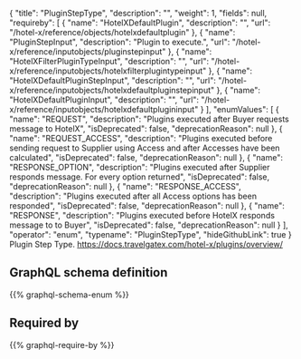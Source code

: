 {
  "title": "PluginStepType",
  "description": "",
  "weight": 1,
  "fields": null,
  "requireby": [
    {
      "name": "HotelXDefaultPlugin",
      "description": "",
      "url": "/hotel-x/reference/objects/hotelxdefaultplugin"
    },
    {
      "name": "PluginStepInput",
      "description": "Plugin to execute.",
      "url": "/hotel-x/reference/inputobjects/pluginstepinput"
    },
    {
      "name": "HotelXFilterPluginTypeInput",
      "description": "",
      "url": "/hotel-x/reference/inputobjects/hotelxfilterplugintypeinput"
    },
    {
      "name": "HotelXDefaultPluginStepInput",
      "description": "",
      "url": "/hotel-x/reference/inputobjects/hotelxdefaultpluginstepinput"
    },
    {
      "name": "HotelXDefaultPluginInput",
      "description": "",
      "url": "/hotel-x/reference/inputobjects/hotelxdefaultplugininput"
    }
  ],
  "enumValues": [
    {
      "name": "REQUEST",
      "description": "Plugins executed after Buyer requests message to HotelX",
      "isDeprecated": false,
      "deprecationReason": null
    },
    {
      "name": "REQUEST_ACCESS",
      "description": "Plugins executed before sending request to Supplier using Access and after Accesses have been calculated",
      "isDeprecated": false,
      "deprecationReason": null
    },
    {
      "name": "RESPONSE_OPTION",
      "description": "Plugins executed after Supplier responds message. For every option returned",
      "isDeprecated": false,
      "deprecationReason": null
    },
    {
      "name": "RESPONSE_ACCESS",
      "description": "Plugins executed after all Access options has been responded",
      "isDeprecated": false,
      "deprecationReason": null
    },
    {
      "name": "RESPONSE",
      "description": "Plugins executed before HotelX responds message to to Buyer",
      "isDeprecated": false,
      "deprecationReason": null
    }
  ],
  "operator": "enum",
  "typename": "PluginStepType",
  "hideGithubLink": true
}
Plugin Step Type. https://docs.travelgatex.com/hotel-x/plugins/overview/
## GraphQL schema definition

{{% graphql-schema-enum %}}

## Required by

{{% graphql-require-by %}}
